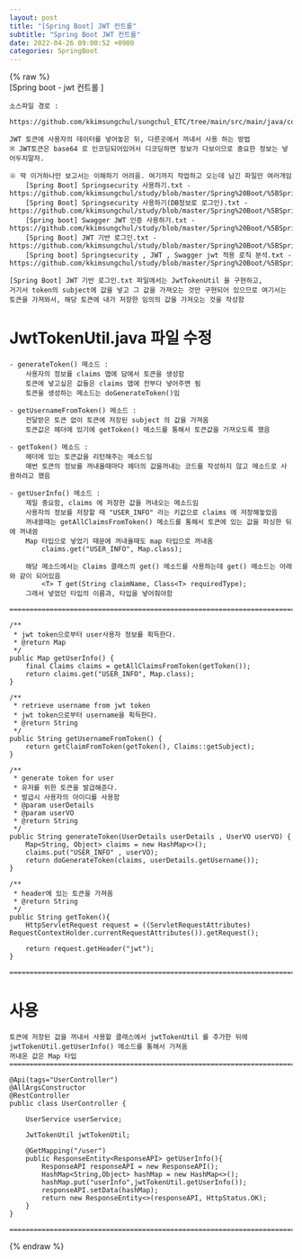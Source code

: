 ```yaml
---  
layout: post  
title: "[Spring Boot] JWT 컨트롤"  
subtitle: "Spring Boot JWT 컨트롤"  
date: 2022-04-26 09:00:52 +0900  
categories: SpringBoot  
---  
```

{% raw %}  
[Spring boot - jwt 컨트롤 ]  
  
	소스파일 경로 :  
		https://github.com/kkimsungchul/sungchul_ETC/tree/main/src/main/java/com/sungchul/etc/config  
  
	JWT 토큰에 사용자의 데이터를 넣어놓은 뒤, 다른곳에서 꺼내서 사용 하는 방법  
	※ JWT토큰은 base64 로 인코딩되어있어서 디코딩하면 정보가 다보이므로 중요한 정보는 넣어두지말자.  
  
	※ 딱 이거하나만 보고서는 이해하기 어려움. 여기까지 작업하고 오는데 남긴 파일만 여러개임  
		[Spring Boot] Springsecurity 사용하기.txt - https://github.com/kkimsungchul/study/blob/master/Spring%20Boot/%5BSpring%20Boot%5D%20Springsecurity%20%EC%82%AC%EC%9A%A9%ED%95%98%EA%B8%B0.txt  
		[Spring Boot] Springsecurity 사용하기(DB정보로 로그인).txt - https://github.com/kkimsungchul/study/blob/master/Spring%20Boot/%5BSpring%20Boot%5D%20Springsecurity%20%EC%82%AC%EC%9A%A9%ED%95%98%EA%B8%B0(DB%EC%A0%95%EB%B3%B4%EB%A1%9C%20%EB%A1%9C%EA%B7%B8%EC%9D%B8).txt  
		[Spring boot] Swagger JWT 인증 사용하기.txt - https://github.com/kkimsungchul/study/blob/master/Spring%20Boot/%5BSpring%20boot%5D%20Swagger%20JWT%20%EC%9D%B8%EC%A6%9D%20%EC%82%AC%EC%9A%A9%ED%95%98%EA%B8%B0.txt  
		[Spring Boot] JWT 기반 로그인.txt - https://github.com/kkimsungchul/study/blob/master/Spring%20Boot/%5BSpring%20Boot%5D%20JWT%20%EA%B8%B0%EB%B0%98%20%EB%A1%9C%EA%B7%B8%EC%9D%B8.txt  
		[Spring boot] Springsecurity , JWT , Swagger jwt 적용 로직 분석.txt - https://github.com/kkimsungchul/study/blob/master/Spring%20Boot/%5BSpring%20boot%5D%20Springsecurity%20%2C%20JWT%20%2C%20Swagger%20jwt%20%EC%A0%81%EC%9A%A9%20%EB%A1%9C%EC%A7%81%20%EB%B6%84%EC%84%9D.txt  
  
	[Spring Boot] JWT 기반 로그인.txt 파일에서는 JwtTokenUtil 을 구현하고,  
	거기서 token의 subject에 값을 넣고 그 값을 가져오는 것만 구현되어 있으므로 여기서는  
	토큰을 가져와서, 해당 토큰에 내가 저장한 임의의 값을 가져오는 것을 작성함  
  
# JwtTokenUtil.java 파일 수정  
  
	- generateToken() 메소드 :  
		사용자의 정보를 claims 맵에 담에서 토큰을 생성함  
		토큰에 넣고싶은 값들은 claims 맵에 전부다 넣어주면 됨  
		토큰을 생성하는 메소드는 doGenerateToken()임  
  
	- getUsernameFromToken() 메소드 :  
		전달받은 토큰 없이 토큰에 저장된 subject 의 값을 가져옴  
		토큰값은 헤더에 있기에 getToken() 메소드를 통해서 토큰값을 가져오도록 했음  
  
	- getToken() 메소드 :  
		헤더에 있는 토큰값을 리턴해주는 메소드임  
		매번 토큰의 정보를 꺼내올때마다 헤더의 값을꺼내는 코드를 작성하지 않고 메소드로 사용하려고 했음  
  
	- getUserInfo() 메소드 :  
		제일 중요함, claims 에 저장한 값을 꺼내오는 메소드임  
		사용자의 정보를 저장할 때 "USER_INFO" 라는 키값으로 claims 에 저장해놓았음  
		꺼내쓸때는 getAllClaimsFromToken() 메소드를 통해서 토큰에 있는 값을 파싱한 뒤에 꺼내씀  
		Map 타입으로 넣었기 때문에 꺼내올때도 map 타입으로 꺼내옴  
			claims.get("USER_INFO", Map.class);  
  
		해당 메소드에서는 Claims 클래스의 get() 메소드를 사용하는데 get() 메소드는 아래와 같이 되어있음  
			<T> T get(String claimName, Class<T> requiredType);  
		그래서 넣었던 타입의 이름과, 타입을 넣어줘야함  
  
	=================================================================================================================  
  
    /**  
     * jwt token으로부터 user사용자 정보를 획득한다.  
     * @return Map  
     */  
    public Map getUserInfo() {  
        final Claims claims = getAllClaimsFromToken(getToken());  
        return claims.get("USER_INFO", Map.class);  
    }  
  
	/**  
     * retrieve username from jwt token  
     * jwt token으로부터 username을 획득한다.  
     * @return String  
     */  
    public String getUsernameFromToken() {  
        return getClaimFromToken(getToken(), Claims::getSubject);  
    }  
  
    /**  
     * generate token for user  
     * 유저를 위한 토큰을 발급해준다.  
     * 발급시 사용자의 아이디를 사용함  
     * @param userDetails  
     * @param userVO  
     * @return String  
     */  
    public String generateToken(UserDetails userDetails , UserVO userVO) {  
        Map<String, Object> claims = new HashMap<>();  
        claims.put("USER_INFO" , userVO);  
        return doGenerateToken(claims, userDetails.getUsername());  
    }  
  
    /**  
     * header에 있는 토큰을 가져옴  
     * @return String  
     */  
    public String getToken(){  
        HttpServletRequest request = ((ServletRequestAttributes) RequestContextHolder.currentRequestAttributes()).getRequest();  
  
        return request.getHeader("jwt");  
    }  
  
	=================================================================================================================  
  
# 사용  
  
	토큰에 저장된 값을 꺼내서 사용할 클래스에서 jwtTokenUtil 를 추가한 뒤에 jwtTokenUtil.getUserInfo() 메소드를 통해서 가져옴  
	꺼내온 값은 Map 타입  
	=================================================================================================================  
  
	@Api(tags="UserController")  
	@AllArgsConstructor  
	@RestController  
	public class UserController {  
  
		UserService userService;  
  
		JwtTokenUtil jwtTokenUtil;  
  
		@GetMapping("/user")  
		public ResponseEntity<ResponseAPI> getUserInfo(){  
			ResponseAPI responseAPI = new ResponseAPI();  
			HashMap<String,Object> hashMap = new HashMap<>();  
			hashMap.put("userInfo",jwtTokenUtil.getUserInfo());  
			responseAPI.setData(hashMap);  
			return new ResponseEntity<>(responseAPI, HttpStatus.OK);  
		}  
	}  
  
	=================================================================================================================  
{% endraw %}